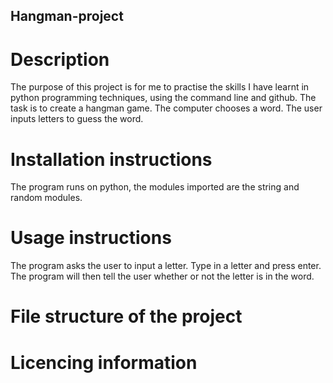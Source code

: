 ## Hangman-project

# Description
The purpose of this project is for me to practise the skills I have learnt in python programming techniques, using the command line and github. The task is to create a hangman game. The computer chooses a word. The user inputs letters to guess the word.

# Installation instructions
The program runs on python, the modules imported are the string and random modules.

# Usage instructions
The program asks the user to input a letter. Type in a letter and press enter. The program will then tell the user whether or not the letter is in the word.

# File structure of the project

# Licencing information
